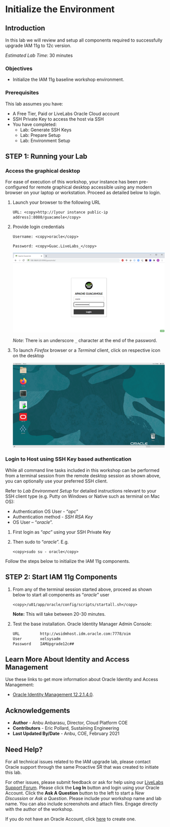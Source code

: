 # Initialize the Environment

## Introduction

In this lab we will review and setup all components required to successfully upgrade IAM 11g to 12c version.  

*Estimated Lab Time*:  30 minutes

### Objectives
- Initialize the IAM 11g baseline workshop environment.

### Prerequisites
This lab assumes you have:
- A Free Tier, Paid or LiveLabs Oracle Cloud account
- SSH Private Key to access the host via SSH
- You have completed:
    - Lab: Generate SSH Keys
    - Lab: Prepare Setup
    - Lab: Environment Setup

## **STEP 1:** Running your Lab
### Access the graphical desktop
For ease of execution of this workshop, your instance has been pre-configured for remote graphical desktop accessible using any modern browser on your laptop or workstation. Proceed as detailed below to login.

1. Launch your browser to the following URL

    ```
    URL: <copy>http://[your instance public-ip address]:8080/guacamole</copy>
    ```

2. Provide login credentials

    ```
    Username: <copy>oracle</copy>
    ```
    ```
    Password: <copy>Guac.LiveLabs_</copy>
    ```

    ![](./images/guacamole-login.png " ")

    *Note*: There is an underscore `_` character at the end of the password.

3. To launch *Firefox* browser or a *Terminal* client, click on respective icon on the desktop

    ![](./images/guacamole-landing.png " ")

### Login to Host using SSH Key based authentication
While all command line tasks included in this workshop can be performed from a terminal session from the remote desktop session as shown above, you can optionally use your preferred SSH client.

Refer to *Lab Environment Setup* for detailed instructions relevant to your SSH client type (e.g. Putty on Windows or Native such as terminal on Mac OS):
  - Authentication OS User - “*opc*”
  - Authentication method - *SSH RSA Key*
  - OS User – “*oracle*”.

1. First login as “*opc*” using your SSH Private Key

2. Then sudo to “*oracle*”. E.g.

    ```
    <copy>sudo su - oracle</copy>
    ```

Follow the steps below to initialize the IAM 11g components.

## **STEP 2**: Start IAM 11g Components

1.  From any of the terminal session started above, proceed as shown below to start all components as “*oracle*” user

    ```
    <copy>/u01/app/oracle/config/scripts/startall.sh</copy>
    ```

    **Note:** This will take between 20-30 minutes.

2. Test the base installation.
    Oracle Identity Manager Admin Console:

    ```
    URL         http://wsidmhost.idm.oracle.com:7778/oim
    User        xelsysadm
    Password    IAMUpgrade12c##
    ```

## Learn More About Identity and Access Management
Use these links to get more information about Oracle Identity and Access Management:
- [Oracle Identity Management 12.2.1.4.0](https://docs.oracle.com/en/middleware/idm/suite/12.2.1.4/index.html).  


## Acknowledgements
* **Author** - Anbu Anbarasu, Director, Cloud Platform COE  
* **Contributors** -  Eric Pollard, Sustaining Engineering  
* **Last Updated By/Date** - Anbu, COE, February 2021


## Need Help?
For all technical issues related to the IAM upgrade lab, please contact Oracle support through the same Proactive SR that was created to initiate this lab.  

For other issues, please submit feedback or ask for help using our [LiveLabs Support Forum](https://community.oracle.com/tech/developers/categories/goldengate-on-premises). Please click the **Log In** button and login using your Oracle Account. Click the **Ask A Question** button to the left to start a *New Discussion* or *Ask a Question*.  Please include your workshop name and lab name.  You can also include screenshots and attach files.  Engage directly with the author of the workshop.

If you do not have an Oracle Account, click [here](https://profile.oracle.com/myprofile/account/create-account.jspx) to create one.
